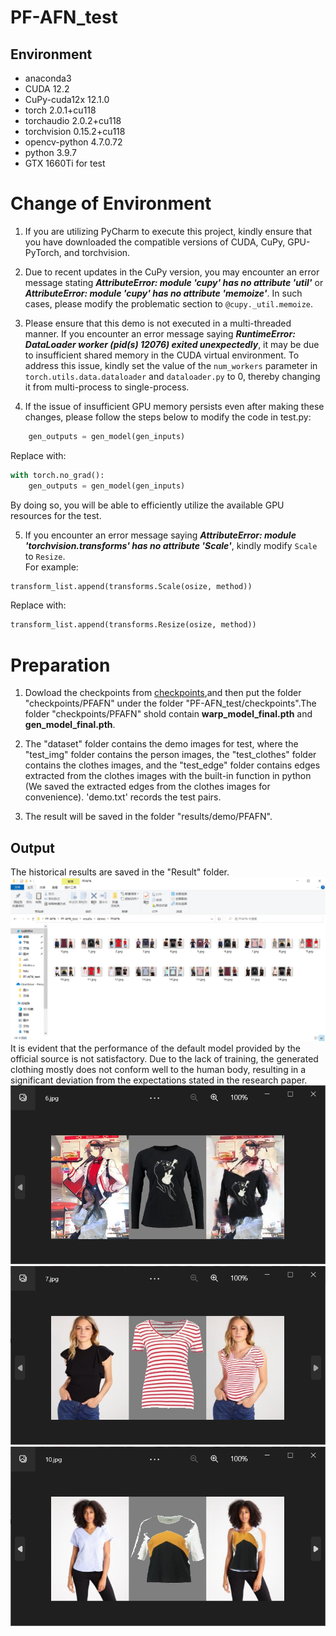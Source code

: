 # PF-AFN_test
## Environment  

- anaconda3  
- CUDA 12.2  
- CuPy-cuda12x 12.1.0  
- torch 2.0.1+cu118  
- torchaudio 2.0.2+cu118  
- torchvision 0.15.2+cu118  
- opencv-python 4.7.0.72  
- python 3.9.7  
- GTX 1660Ti for test  

# Change of Environment  
1. If you are utilizing PyCharm to execute this project, kindly ensure that you have downloaded the compatible versions of CUDA, CuPy, GPU-PyTorch, and torchvision.  

2. Due to recent updates in the CuPy version, you may encounter an error message stating ***AttributeError: module 'cupy' has no attribute 'util'*** or ***AttributeError: module 'cupy' has no attribute 'memoize'***. In such cases, please modify the problematic section to `@cupy._util.memoize`.  

3. Please ensure that this demo is not executed in a multi-threaded manner. If you encounter an error message saying ***RuntimeError: DataLoader worker (pid(s) 12076) exited unexpectedly***, it may be due to insufficient shared memory in the CUDA virtual environment. To address this issue, kindly set the value of the `num_workers` parameter in `torch.utils.data.dataloader` and `dataloader.py` to 0, thereby changing it from multi-process to single-process.  

4. If the issue of insufficient GPU memory persists even after making these changes, please follow the steps below to modify the code in test.py:
```python  
    gen_outputs = gen_model(gen_inputs)  
```  
Replace with:  
```python
with torch.no_grad():  
    gen_outputs = gen_model(gen_inputs)
```
By doing so, you will be able to efficiently utilize the available GPU resources for the test.  

5. If you encounter an error message saying ***AttributeError: module 'torchvision.transforms' has no attribute 'Scale'***, kindly modify `Scale` to `Resize`.  
For example:
```python
transform_list.append(transforms.Scale(osize, method))
```
Replace with:  
```python
transform_list.append(transforms.Resize(osize, method))  
```  

# Preparation
1. Dowload the checkpoints from [checkpoints](https://drive.google.com/file/d/1_a0AiN8Y_d_9TNDhHIcRlERz3zptyYWV/view?usp=sharing),and then put the folder "checkpoints/PFAFN" under the folder "PF-AFN_test/checkpoints".The folder "checkpoints/PFAFN" shold contain **warp_model_final.pth** and **gen_model_final.pth**.  

2. The "dataset" folder contains the demo images for test, where the "test_img" folder contains the person images, the "test_clothes" folder contains the clothes images, and the "test_edge" folder contains edges extracted from the clothes images with the built-in function in python (We saved the extracted edges from the clothes images for convenience). 'demo.txt' records the test pairs.  

3. The result will be saved in the folder "results/demo/PFAFN".  

## Output  
The historical results are saved in the "Result" folder.  
![Example image1](./picture/001.png)
It is evident that the performance of the default model provided by the official source is not satisfactory. Due to the lack of training, the generated clothing mostly does not conform well to the human body, resulting in a significant deviation from the expectations stated in the research paper.  
![result image 1](./picture/002.png)  
![result image 2](./picture/003.png)  
![result image 3](./picture/004.png)  

